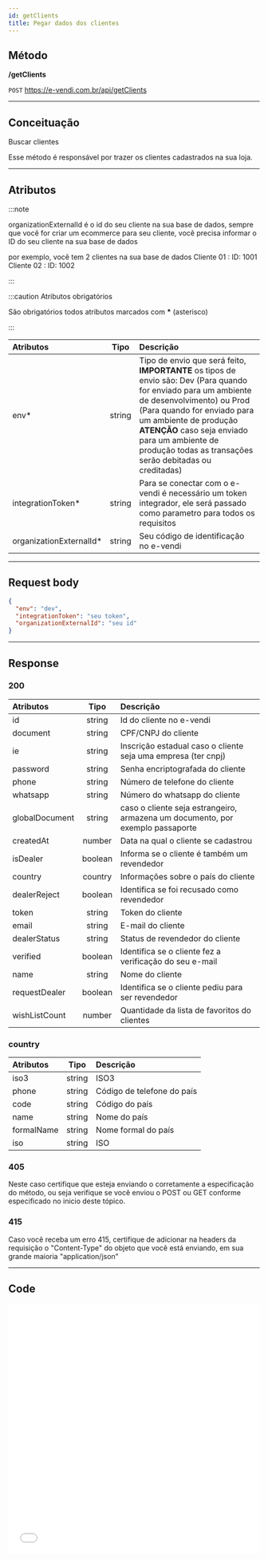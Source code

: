 ```yaml
---
id: getClients
title: Pegar dados dos clientes
---
```


## Método

**/getClients**

`POST` https://e-vendi.com.br/api/getClients

---

## Conceituação

Buscar clientes

Esse método é responsável por trazer os clientes cadastrados na sua loja.

---

## Atributos

:::note

organizationExternalId é o id do seu cliente na sua base de dados, sempre que você for criar um ecommerce para seu cliente, você precisa informar o ID do seu cliente na sua base de dados

por exemplo, você tem 2 clientes na sua base de dados Cliente 01 : ID: 1001 Cliente 02 : ID: 1002

:::

:::caution Atributos obrigatórios

São obrigatórios todos atributos marcados com **\*** (asterisco)

:::

| Atributos | Tipo | Descrição |
| :-- | :-: | :-- |
| env\* | string | Tipo de envio que será feito, **IMPORTANTE** os tipos de envio são: Dev (Para quando for enviado para um ambiente de desenvolvimento) ou Prod (Para quando for enviado para um ambiente de produção **ATENÇÃO** caso seja enviado para um ambiente de produção todas as transações serão debitadas ou creditadas) |
| integrationToken\* | string | Para se conectar com o e-vendi é necessário um token integrador, ele será passado como parametro para todos os requisitos |
| organizationExternalId\* | string | Seu código de identificação no e-vendi |

---

## Request body

```json
{
  "env": "dev",
  "integrationToken": "seu token",
  "organizationExternalId": "seu id"
}
```

---

## Response

### 200

| Atributos | Tipo | Descrição |
| :-- | :-: | :-- |
| id | string | Id do cliente no e-vendi |
| document | string | CPF/CNPJ do cliente |
| ie | string | Inscrição estadual caso o cliente seja uma empresa (ter cnpj) |
| password | string | Senha encriptografada do cliente |
| phone | string | Número de telefone do cliente |
| whatsapp | string | Número do whatsapp do cliente |
| globalDocument | string | caso o cliente seja estrangeiro, armazena um documento, por exemplo passaporte |
| createdAt | number | Data na qual o cliente se cadastrou |
| isDealer | boolean | Informa se o cliente é também um revendedor |
| country | country | Informações sobre o país do cliente |
| dealerReject | boolean | Identifica se foi recusado como revendedor |
| token | string | Token do cliente |
| email | string | E-mail do cliente |
| dealerStatus | string | Status de revendedor do cliente |
| verified | boolean | Identifica se o cliente fez a verificação do seu e-mail |
| name | string | Nome do cliente |
| requestDealer | boolean | Identifica se o cliente pediu para ser revendedor |
| wishListCount | number | Quantidade da lista de favoritos do clientes |

### country

| Atributos  |  Tipo  | Descrição                  |
| :--------- | :----: | :------------------------- |
| iso3       | string | ISO3                       |
| phone      | string | Código de telefone do país |
| code       | string | Código do país             |
| name       | string | Nome do país               |
| formalName | string | Nome formal do país        |
| iso        | string | ISO                        |

### 405

Neste caso certifique que esteja enviando o corretamente a especificação do método, ou seja verifique se você enviou o POST ou GET conforme especificado no inicio deste tópico.

### 415

Caso você receba um erro 415, certifique de adicionar na headers da requisição o "Content-Type" do objeto que você está enviando, em sua grande maioria "application/json"

---

## Code

<iframe src="//api.apiembed.com/?source=https://raw.githubusercontent.com/e-vendi/e-vendi-docs/main/json-examples/getClients.json" frameborder="0" scrolling="no" width="100%" height="500px" seamless></iframe>
